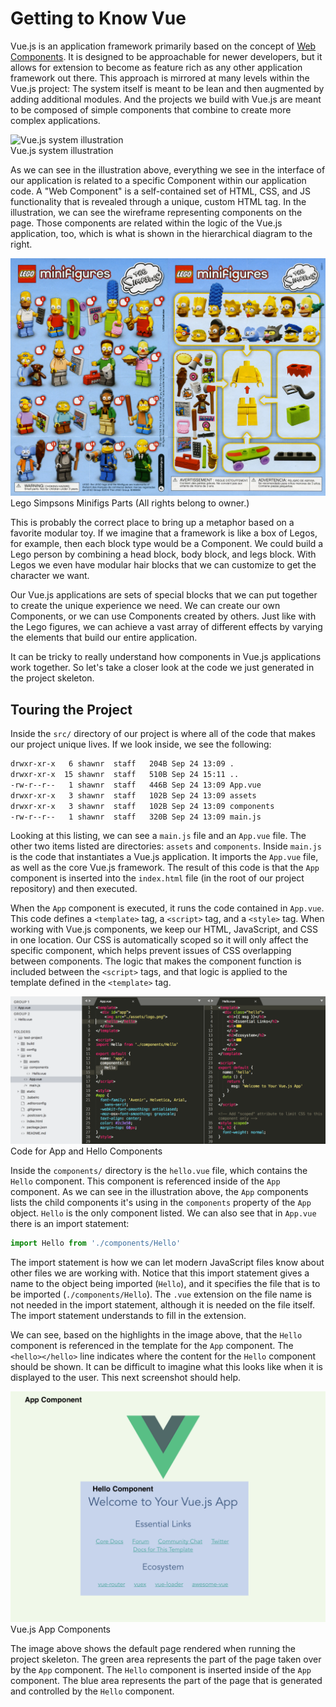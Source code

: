 # Getting to Know Vue

Vue.js is an application framework primarily based on the concept of [Web Components](https://www.webcomponents.org/introduction). It is designed to be approachable for newer developers, but it allows for extension to become as feature rich as any other application framework out there. This approach is mirrored at many levels within the Vue.js project: The system itself is meant to be lean and then augmented by adding additional modules. And the projects we build with Vue.js are meant to be composed of simple components that combine to create more complex applications.

![Vue.js system illustration](https://vuejs.org/images/components.png)
<br>Vue.js system illustration

As we can see in the illustration above, everything we see in the interface of our application is related to a specific Component within our application code. A "Web Component" is a self-contained set of HTML, CSS, and JS functionality that is revealed through a unique, custom HTML tag. In the illustration, we can see the wireframe representing components on the page. Those components are related within the logic of the Vue.js application, too, which is what is shown in the hierarchical diagram to the right.

![Lego Simpsons Minifigs Parts](/img/lego-minifigs-assorted.jpg)
<br>Lego Simpsons Minifigs Parts (All rights belong to owner.)

This is probably the correct place to bring up a metaphor based on a favorite modular toy. If we imagine that a framework is like a box of Legos, for example, then each block type would be a Component. We could build a Lego person by combining a head block, body block, and legs block. With Legos we even have modular hair blocks that we can customize to get the character we want. 

Our Vue.js applications are sets of special blocks that we can put together to create the unique experience we need. We can create our own Components, or we can use Components created by others. Just like with the Lego figures, we can achieve a vast array of different effects by varying the elements that build our entire application.

It can be tricky to really understand how components in Vue.js applications work together. So let's take a closer look at the code we just generated in the project skeleton.

## Touring the Project

Inside the `src/` directory of our project is where all of the code that makes our project unique lives. If we look inside, we see the following:

```bash
drwxr-xr-x   6 shawnr  staff   204B Sep 24 13:09 .
drwxr-xr-x  15 shawnr  staff   510B Sep 24 15:11 ..
-rw-r--r--   1 shawnr  staff   446B Sep 24 13:09 App.vue
drwxr-xr-x   3 shawnr  staff   102B Sep 24 13:09 assets
drwxr-xr-x   3 shawnr  staff   102B Sep 24 13:09 components
-rw-r--r--   1 shawnr  staff   320B Sep 24 13:09 main.js
```
Looking at this listing, we can see a `main.js` file and an `App.vue` file. The other two items listed are directories: `assets` and `components`. Inside `main.js` is the code that instantiates a Vue.js application. It imports the `App.vue` file, as well as the core Vue.js framework. The result of this code is that the `App` component is inserted into the `index.html` file (in the root of our project repository) and then executed.

When the `App` component is executed, it runs the code contained in `App.vue`. This code defines a `<template>` tag, a `<script>` tag, and a `<style>` tag. When working with Vue.js components, we keep our HTML, JavaScript, and CSS in one location. Our CSS is automatically scoped so it will only affect the specific component, which helps prevent issues of CSS overlapping between components. The logic that makes the component function is included between the `<script>` tags, and that logic is applied to the template defined in the `<template>` tag.

![Code for App and Hello Components](/img/vue-app-component-code.png)
<br>Code for App and Hello Components

Inside the `components/` directory is the `hello.vue` file, which contains the `Hello` component. This component is referenced inside of the `App` component. As we can see in the illustration above, the `App` components lists the child components it's using in the `components` property of the `App` object. `Hello` is the only component listed. We can also see that in `App.vue` there is an import statement:

```js
import Hello from './components/Hello'
```

The import statement is how we can let modern JavaScript files know about other files we are working with. Notice that this import statement gives a name to the object being imported (`Hello`), and it specifies the file that is to be imported (`./components/Hello`). The `.vue` extension on the file name is not needed in the import statement, although it is needed on the file itself. The import statement understands to fill in the extension.

We can see, based on the highlights in the image above, that the `Hello` component is referenced in the template for the `App` component. The `<hello></hello>` line indicates where the content for the `Hello` component should be shown. It can be difficult to imagine what this looks like when it is displayed to the user. This next screenshot should help.

![Vue.js App Components](/img/vue-app-component-web2.png)
<br>Vue.js App Components

The image above shows the default page rendered when running the project skeleton. The green area represents the part of the page taken over by the `App` component. The `Hello` component is inserted inside of the `App` component. The blue area represents the part of the page that is generated and controlled by the `Hello` component.












